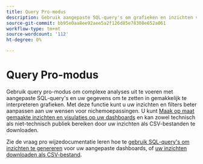 ```yaml
---
title: Query Pro-modus
description: Gebruik aangepaste SQL-query's om grafieken en inzichten voor uw aangepaste dashboards te genereren.
source-git-commit: bb95e0aa8ee92aee5a2f126d85e78308e652a061
workflow-type: tm+mt
source-wordcount: '112'
ht-degree: 0%

---
```


# Query Pro-modus

Gebruik query pro-modus om complexe analyses uit te voeren met aangepaste SQL-query&#39;s en uw gegevens om te zetten in gemakkelijk te interpreteren grafieken. Met deze functie kunt u uw inzichten en filters beter aanpassen aan uw wensen voor nichemoepassingen. U kunt [Maak op maat gemaakte inzichten en visulaties op uw dashboards](../../../dashboards/data-distiller/customizable-insights/overview.md) en kan zowel technisch als niet-technisch publiek bereiken door uw inzichten als CSV-bestanden te downloaden.

Zie de vraag pro wijzedocumentatie leren hoe te [gebruik SQL-query&#39;s om inzichten te genereren](../../../dashboards/data-distiller/customizable-insights/query-pro-mode.md) voor uw aangepaste dashboards, of [uw inzichten downloaden als CSV-bestand](../../../dashboards/data-distiller/customizable-insights/view-more.md#download-csv).
